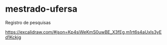 # mestrado-ufersa
Registro de pesquisas

https://excalidraw.com/#json=Kp4siWeKmS0uwBE_X3fEg,m1rt6s4aUxIs3yEd1Kckjg
